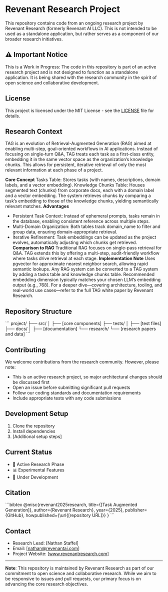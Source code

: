 # Revenant Research Project

This repository contains code from an ongoing research project by Revenant Research (formerly Revenant AI LLC). This is not intended to be used as a standalone application, but rather serves as a component of our broader research initiatives.

## ⚠️ Important Notice
This is a Work in Progress: The code in this repository is part of an active research project and is not designed to function as a standalone application. It is being shared with the research community in the spirit of open science and collaborative development.

## License
This project is licensed under the MIT License - see the [LICENSE](LICENSE) file for details.

## Research Context
TAG is an evolution of Retrieval-Augmented Generation (RAG) aimed at enabling multi-step, goal-oriented workflows in AI applications. Instead of focusing on single-turn Q&A, TAG treats each task as a first-class entity, embedding it in the same vector space as the organization’s knowledge chunks. This allows for persistent, iterative retrieval of only the most relevant information at each phase of a project.

**Core Concept**
Tasks Table: Stores tasks (with names, descriptions, domain labels, and a vector embedding).
Knowledge Chunks Table: Houses segmented text (chunks) from corporate docs, each with a domain label and a vector embedding.
The system retrieves chunks by comparing a task’s embedding to those of the knowledge chunks, yielding semantically relevant matches.
**Advantages**
- Persistent Task Context: Instead of ephemeral prompts, tasks remain in the database, enabling consistent reference across multiple steps.
- Multi-Domain Organization: Both tables track domain_name to filter and group data, ensuring domain-appropriate retrieval.
- Iterative Refinement: Task embeddings can be updated as the project evolves, automatically adjusting which chunks get retrieved.
**Comparison to RAG**
Traditional RAG focuses on single-pass retrieval for Q&A. TAG extends this by offering a multi-step, audit-friendly workflow where tasks drive retrieval at each stage.
**Implementation Note**
Uses pgvector for approximate nearest neighbor search, allowing rapid semantic lookups. Any RAG system can be converted to a TAG system by adding a tasks table and knowledge chunks table.
Recommended embedding dimension typically matches your chosen LLM’s embedding output (e.g., 768).
For a deeper dive—covering architecture, tooling, and real-world use cases—refer to the full TAG white paper by Revenant Research.

## Repository Structure
\`\`\`
project/
├── src/
│   ├── [core components]
├── tests/
│   ├── [test files]
├── docs/
│   ├── [documentation]
└── research/
    └── [research papers and data]
\`\`\`

## Contributing
We welcome contributions from the research community. However, please note:
- This is an active research project, so major architectural changes should be discussed first
- Open an issue before submitting significant pull requests
- Follow our coding standards and documentation requirements
- Include appropriate tests with any code submissions

## Development Setup
1. Clone the repository
2. Install dependencies
3. [Additional setup steps]

## Current Status
- 🔬 Active Research Phase
- 📊 Experimental Features
- 🚧 Under Development

## Citation
\`\`\`bibtex
@misc{revenant2025research,
    title={[Task Augmented Generation]},
    author={Revenant Research},
    year={2025},
    publisher={GitHub},
    howpublished={\url{[repository URL]}}
}
\`\`\`

## Contact
- Research Lead: [Nathan Staffel]
- Email: [nathan@revenantai.com]
- Project Website: [www.revenantresearch.com]


---

**Note**: This repository is maintained by Revenant Research as part of our commitment to open science and collaborative research. While we aim to be responsive to issues and pull requests, our primary focus is on advancing the core research objectives.
